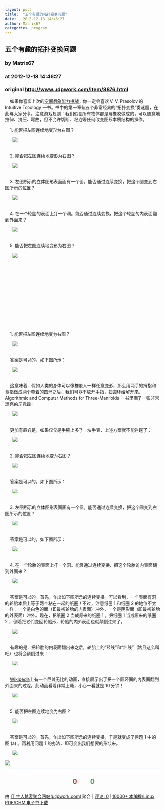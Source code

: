 ```yaml
---
layout: post
title:  "五个有趣的拓扑变换问题"
date:   2012-12-18 14:46:27
author: Matrix67
categories: program
---
```


## 五个有趣的拓扑变换问题
### by Matrix67
### at 2012-12-18 14:46:27
### original <http://www.udpwork.com/item/8876.html>

<p>    如果你喜欢上次的<a href="http://www.matrix67.com/blog/archives/5077">空间想象能力挑战</a>，你一定会喜欢 V. V. Prasolov 的 Intuitive Topology 一书。书中的第一章有五个非常经典的“拓扑变换”类谜题，在此与大家分享。注意游戏规则：我们假设所有物体都是用橡胶做成的，可以随意地拉伸、挤压、弯曲，但不允许切断、粘连等任何改变图形本质结构的操作。</p>
<p>    1. 能否把左图连续地变形为右图？</p>
<p>      <img src="http://www.matrix67.com/blogimage_2012/201212181.png"></p>
<p> 
<br>
    2. 能否把左图连续地变形为右图？</p>
<p>      <img src="http://www.matrix67.com/blogimage_2012/201212182.png"></p>
<p> 
<br>
    3. 左图所示的立体图形表面画有一个圆。能否通过连续变换，把这个圆变到右图所示的位置？</p>
<p>      <img src="http://www.matrix67.com/blogimage_2012/201212183.png"></p>
<p> 
<br>
    4. 在一个轮胎的表面上打一个洞。能否通过连续变换，把这个轮胎的内表面翻到外面来？</p>
<p>      <img src="http://www.matrix67.com/blogimage_2012/201212184.png"></p>
<p> 
<br>
    5. 能否把左图连续地变形为右图？</p>
<p>      <img src="http://www.matrix67.com/blogimage_2012/201212185.png"></p>
<p> 
<br>
 
<br>
 
<br>
 
<br>
 
<br>
 
<br>
 
<br>
 
<br>
 
<br>
 
<br>
 
<br>
 
<br>
 
<br>
    1. 能否把左图连续地变为右图？</p>
<p>      <img src="http://www.matrix67.com/blogimage_2012/201212181.png"></p>
<p> 
<br>
    答案是可以的，如下图所示：</p>
<p>      <img src="http://www.matrix67.com/blogimage_2012/201212186.png"></p>
<p> 
<br>
    这意味着，假如人类的身体可以像橡胶人一样任意变形，那么用两手的拇指和食指做成两个套着的圆环之后，我们可以不放开手指，把圆环给解开来。 Algorithmic and Computer Methods for Three-Manifolds 一书里画了一张非常漂亮的示意图：</p>
<p>      <img src="http://www.matrix67.com/blogimage_2012/201212187a.png"></p>
<p> 
<br>
    更加有趣的是，如果仅仅是手腕上多了一块手表，上述方案就不能得逞了：</p>
<p>      <img src="http://www.matrix67.com/blogimage_2012/201212187b.png"></p>
<p> 
<br>
    2. 能否把左图连续地变为右图？</p>
<p>      <img src="http://www.matrix67.com/blogimage_2012/201212182.png"></p>
<p> 
<br>
    答案是可以的，如下图所示：</p>
<p>      <img src="http://www.matrix67.com/blogimage_2012/201212188.png"></p>
<p> 
<br>
    3. 左图所示的立体图形表面画有一个圆。能否通过连续变换，把这个圆变到右图所示的位置？</p>
<p>      <img src="http://www.matrix67.com/blogimage_2012/201212183.png"></p>
<p> 
<br>
    答案是可以的，如下图所示：</p>
<p>      <img src="http://www.matrix67.com/blogimage_2012/201212189.png"></p>
<p> 
<br>
    4. 在一个轮胎的表面上打一个洞。能否通过连续变换，把这个轮胎的内表面翻到外面来？</p>
<p>      <img src="http://www.matrix67.com/blogimage_2012/201212184.png"></p>
<p> 
<br>
    答案是可以的。首先，作出如下图所示的连续变换。可以看到，一个表面有洞的轮胎本质上等于两个粘在一起的纸圈！不过，注意纸圈 1 和纸圈 2 的地位不太一样：一个是白色的面（即最初轮胎的内表面）冲外，一个是阴影面（即最初轮胎的外表面）冲外。现在，把纸圈 2 当成原来的纸圈 1 ，把纸圈 1 当成原来的纸圈 2 ，倒着把它们变回轮胎形，轮胎的内外表面也就颠倒过来了。</p>
<p>      <img src="http://www.matrix67.com/blogimage_2012/2012121810.png"></p>
<p> 
<br>
    有趣的是，把轮胎的内表面翻出来之后，轮胎上的“经线”和“纬线”（姑且这么叫吧）也将会颠倒过来：</p>
<p>      <img src="http://www.matrix67.com/blogimage_2012/2012121811.png"></p>
<p> 
<br>
    <a href="http://en.wikipedia.org/wiki/File:Inside-out_torus_(animated,_small).gif">Wikipedia</a>上有一个巨帅无比的动画，直接展示出了把一个圆环面的内表面翻到外面来的过程。此动画看着非常上瘾，小心一看就是 10 分钟！</p>
<p>      <img src="http://www.matrix67.com/blogimage_2012/2012121812.gif"></p>
<p> 
<br>
    5. 能否把左图连续地变为右图？</p>
<p>      <img src="http://www.matrix67.com/blogimage_2012/201212185.png"></p>
<p> 
<br>
    答案是可以的。首先，作出如下图所示的连续变换，于是就变成了问题 1 中的图 (a) 。再利用问题 1 的办法，即可变出我们想要的形状来。</p>
<p>      <img src="http://www.matrix67.com/blogimage_2012/2012121813.png"></p>
<p></p>
<img src="http://www1.feedsky.com/t1/702149055/matrix67/feedsky/s.gif?r=http://www.matrix67.com/blog/archives/5140">
			<div style="margin-top:8px;padding:6px 0;border-top:1px solid #3cf">
				<div style="text-align:center;margin:16px 0;padding:6px;border:0px dashed #999;font-family:arial;font-size:26px;font-weight:bold">
	<a href="http://www.udpwork.com/item/8876.html#review_form" title="不喜欢" style="text-decoration:none">
		<img src="http://www.udpwork.com//images/thumb_down24.gif" alt="">
		<span style="color:#f33">0</span>
	</a>
	   
	<a href="http://www.udpwork.com/item/8876.html#review_form" title="喜欢" style="text-decoration:none">
		<img src="http://www.udpwork.com//images/thumb_up24.gif" alt="">
		<span style="color:#3c3">0</span>
	</a>
</div>				<p>
					由 <a href="http://www.udpwork.com/">IT 牛人博客聚合网站(udpwork.com)</a> 聚合
					|
					<a href="http://www.udpwork.com/item/8876.html#reviews">评论: 0</a>
					|
					<a href="http://book.benegg.com/tag/%E7%BC%96%E7%A8%8B?from=udpwork-feed">10000+ 本编程/Linux PDF/CHM 电子书下载</a>
				</p>
			</div>